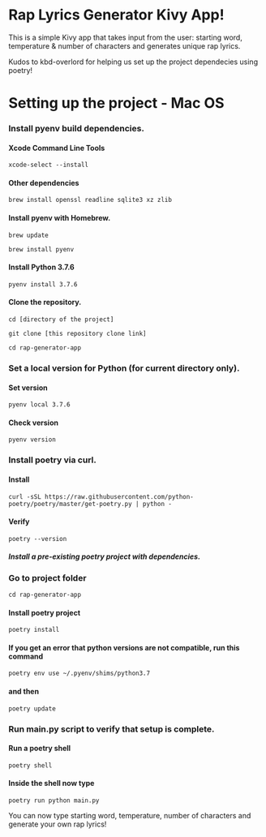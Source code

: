 # Rap Lyrics Generator Kivy App!

This is a simple Kivy app that takes input from the user: starting word, temperature & number of characters and generates unique rap lyrics.

Kudos to kbd-overlord for helping us set up the project dependecies using poetry!

# Setting up the project - Mac OS

### Install pyenv build dependencies.

#### Xcode Command Line Tools
```xcode-select --install```

#### Other dependencies

```brew install openssl readline sqlite3 xz zlib```

#### Install pyenv with Homebrew.

```brew update ```

```brew install pyenv```

#### Install Python 3.7.6

```pyenv install 3.7.6```

#### Clone the repository.

```cd [directory of the project]```

```git clone [this repository clone link]```

```cd rap-generator-app```

### Set a local version for Python (for current directory only).

#### Set version
```pyenv local 3.7.6```

#### Check version
```pyenv version```

### Install poetry via curl.

#### Install
```curl -sSL https://raw.githubusercontent.com/python-poetry/poetry/master/get-poetry.py | python -```

#### Verify
```poetry --version```


##### Install a pre-existing poetry project with dependencies.

### Go to project folder
```cd rap-generator-app```

#### Install poetry project
```poetry install```

#### If you get an error that python versions are not compatible, run this command

```poetry env use ~/.pyenv/shims/python3.7```

#### and then

```poetry update```

### Run main.py script to verify that setup is complete.

#### Run a poetry shell
```poetry shell```

#### Inside the shell now type
```poetry run python main.py```

You can now type starting word, temperature, number of characters and generate your own rap lyrics!

